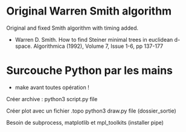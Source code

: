 # Original Warren Smith algorithm

Original and fixed Smith algorithm with timing added. 

* Warren D. Smith. How to find Steiner minimal trees in euclidean d-space. Algorithmica (1992), Volume 7, Issue 1-6, pp 137-177

# Surcouche Python par les mains

* make avant toutes opération !

Créer archive :
python3 script.py file

Créer plot avec un fichier .topo
python3 draw.py file (dossier_sortie)

Besoin de subprocess, matplotlib et mpl_toolkits (installer pipe)
